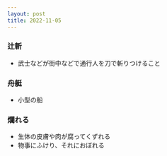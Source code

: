 ```yaml
---
layout: post
title: 2022-11-05
---
```


### 辻斬
- 武士などが街中などで通行人を刀で斬りつけること

### 舟艇
- 小型の船

### 爛れる
- 生体の皮膚や肉が腐ってくずれる
- 物事にふけり、それにおぼれる

